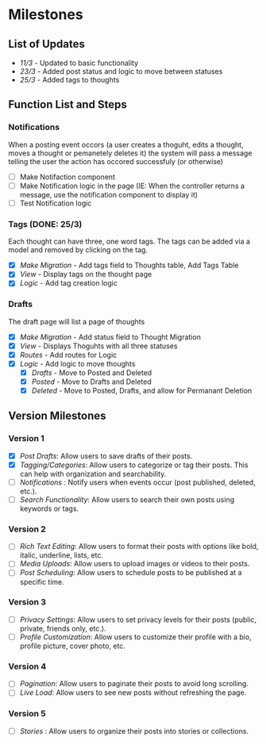 # Milestones

## List of Updates
- *11/3* - Updated to basic functionality
- *23/3* - Added post status and logic to move between statuses
- *25/3* - Added tags to thoughts

## Function List and Steps

### Notifications
When a posting event occors (a user creates a thoguht, edits a thought, moves a thought or pemanetely deletes it) the
system will pass a message telling the user the action has occored successfuly (or otherwise)
  - [ ] Make Notifaction component
  - [ ] Make Notification logic in the page (IE: When the controller returns a message, use the notification component
  to display it)
  - [ ] Test Notification logic

### Tags (DONE: 25/3)
Each thought can have three, one word tags. The tags can be added via a model and removed by clicking on the tag.
  - [x] *Make Migration* - Add tags field to Thoughts table, Add Tags Table
  - [x] *View* - Display tags on the thought page
  - [x] *Logic* - Add tag creation logic

### Drafts
The draft page will list a page of thoughts

  - [x] *Make Migration* - Add status field to Thought Migration
  - [x] *View* - Displays Thoguhts with all three statuses
  - [x] *Routes* - Add routes for Logic
  - [x] *Logic* - Add logic to move thoughts
    - [x] *Drafts* - Move to Posted and Deleted
    - [x] *Posted* - Move to Drafts and Deleted
    - [x] *Deleted* - Move to Posted, Drafts, and allow for Permanant Deletion

## Version Milestones

### Version 1
- [x] *Post Drafts*: Allow users to save drafts of their posts.
- [x] *Tagging/Categories*: Allow users to categorize or tag their posts. This can help with organization and searchability.
- [ ] *Notifications* : Notify users when events occur (post published, deleted, etc.).
- [ ] *Search Functionality*: Allow users to search their own posts using keywords or tags.

### Version 2
- [ ] *Rich Text Editing*: Allow users to format their posts with options like bold, italic, underline, lists, etc.
- [ ] *Media Uploads*: Allow users to upload images or videos to their posts.
- [ ] *Post Scheduling*: Allow users to schedule posts to be published at a specific time.

### Version 3
- [ ] *Privacy Settings*: Allow users to set privacy levels for their posts (public, private, friends only, etc.).
- [ ] *Profile Customization*: Allow users to customize their profile with a bio, profile picture, cover photo, etc.

### Version 4
- [ ] *Pagination*: Allow users to paginate their posts to avoid long scrolling.
- [ ] *Live Load*: Allow users to see new posts without refreshing the page.

### Version 5
- [ ] *Stories* : Allow users to organize their posts into stories or collections.
